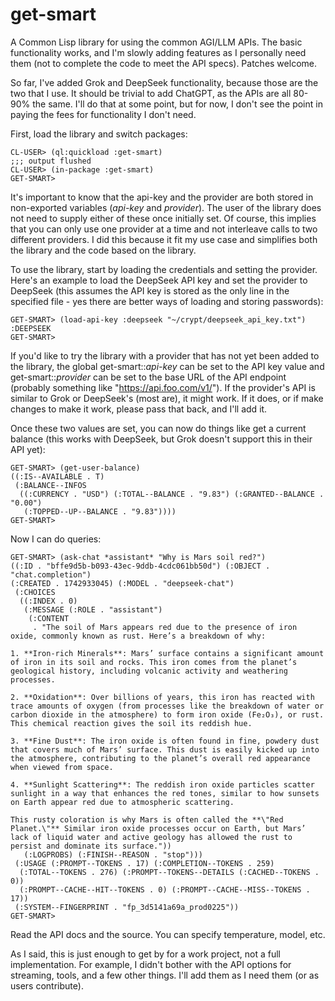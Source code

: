 # get-smart

A Common Lisp library for using the common AGI/LLM APIs. The basic
functionality works, and I'm slowly adding features as I personally
need them (not to complete the code to meet the API specs). Patches
welcome.

So far, I've added Grok and DeepSeek functionality, because those are
the two that I use. It should be trivial to add ChatGPT, as the APIs
are all 80-90% the same. I'll do that at some point, but for now, I
don't see the point in paying the fees for functionality I don't need.

First, load the library and switch packages:

```
CL-USER> (ql:quickload :get-smart)
;;; output flushed
CL-USER> (in-package :get-smart)
GET-SMART>
```

It's important to know that the api-key and the provider are both
stored in non-exported variables (*api-key* and *provider*). The user
of the library does not need to supply either of these once initially
set. Of course, this implies that you can only use one provider at a
time and not interleave calls to two different providers. I did this
because it fit my use case and simplifies both the library and the
code based on the library.

To use the library, start by loading the credentials and setting the
provider. Here's an example to load the DeepSeek API key and set the
provider to DeepSeek (this assumes the API key is stored as the only
line in the specified file - yes there are better ways of loading and
storing passwords):

```
GET-SMART> (load-api-key :deepseek "~/crypt/deepseek_api_key.txt")
:DEEPSEEK
GET-SMART>
```

If you'd like to try the library with a provider that has not yet been
added to the library, the global get-smart::*api-key* can be set to
the API key value and get-smart::*provider* can be set to the base URL
of the API endpoint (probably something like
"https://api.foo.com/v1/"). If the provider's API is similar to Grok
or DeepSeek's (most are), it might work. If it does, or if make
changes to make it work, please pass that back, and I'll add it.

Once these two values are set, you can now do things like get a
current balance (this works with DeepSeek, but Grok doesn't support
this in their API yet):

```
GET-SMART> (get-user-balance)
((:IS--AVAILABLE . T)
 (:BALANCE--INFOS
  ((:CURRENCY . "USD") (:TOTAL--BALANCE . "9.83") (:GRANTED--BALANCE . "0.00")
   (:TOPPED--UP--BALANCE . "9.83"))))
GET-SMART> 
```

Now I can do queries:

```
GET-SMART> (ask-chat *assistant* "Why is Mars soil red?")
((:ID . "bffe9d5b-b093-43ec-9ddb-4cdc061bb50d") (:OBJECT . "chat.completion")
(:CREATED . 1742933045) (:MODEL . "deepseek-chat")
 (:CHOICES
  ((:INDEX . 0)
   (:MESSAGE (:ROLE . "assistant")
    (:CONTENT
     . "The soil of Mars appears red due to the presence of iron oxide, commonly known as rust. Here’s a breakdown of why:

1. **Iron-rich Minerals**: Mars’ surface contains a significant amount of iron in its soil and rocks. This iron comes from the planet’s geological history, including volcanic activity and weathering processes.

2. **Oxidation**: Over billions of years, this iron has reacted with trace amounts of oxygen (from processes like the breakdown of water or carbon dioxide in the atmosphere) to form iron oxide (Fe₂O₃), or rust. This chemical reaction gives the soil its reddish hue.

3. **Fine Dust**: The iron oxide is often found in fine, powdery dust that covers much of Mars’ surface. This dust is easily kicked up into the atmosphere, contributing to the planet’s overall red appearance when viewed from space.

4. **Sunlight Scattering**: The reddish iron oxide particles scatter sunlight in a way that enhances the red tones, similar to how sunsets on Earth appear red due to atmospheric scattering.

This rusty coloration is why Mars is often called the **\"Red Planet.\"** Similar iron oxide processes occur on Earth, but Mars’ lack of liquid water and active geology has allowed the rust to persist and dominate its surface."))
   (:LOGPROBS) (:FINISH--REASON . "stop")))
 (:USAGE (:PROMPT--TOKENS . 17) (:COMPLETION--TOKENS . 259)
  (:TOTAL--TOKENS . 276) (:PROMPT--TOKENS--DETAILS (:CACHED--TOKENS . 0))
  (:PROMPT--CACHE--HIT--TOKENS . 0) (:PROMPT--CACHE--MISS--TOKENS . 17))
 (:SYSTEM--FINGERPRINT . "fp_3d5141a69a_prod0225"))
GET-SMART>
```

Read the API docs and the source. You can specify temperature, model,
etc.

As I said, this is just enough to get by for a work project, not a
full implementation. For example, I didn't bother with the API options
for streaming, tools, and a few other things. I'll add them as I need
them (or as users contribute).
